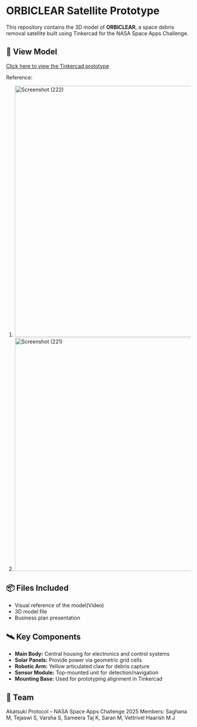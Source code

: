 # ORBICLEAR Satellite Prototype

This repository contains the 3D model of **ORBICLEAR**, a space debris removal satellite built using Tinkercad for the NASA Space Apps Challenge.

## 🔗 View Model
[Click here to view the Tinkercad prototype](https://www.tinkercad.com/things/gYkllpVLQeR-project-orbiclear/edit?returnTo=https%3A%2F%2Fwww.tinkercad.com%2Fdashboard&sharecode=rEXJheT3qZBi0nBfgQy13av0yAYb6B1J3bBgWgL8PEw)

Reference:
1. <img width="694" height="683" alt="Screenshot (222)" src="https://github.com/user-attachments/assets/a6f5e9f7-1f3d-4f91-9df4-c70de7091e14" />
2. <img width="683" height="635" alt="Screenshot (221)" src="https://github.com/user-attachments/assets/1a4ac9a7-caca-43fe-beb2-69687ca9c764" />


## 📦 Files Included
- Visual reference of the model(Video)
- 3D model file
- Business plan presentation

## 🛰️ Key Components
- **Main Body:** Central housing for electronics and control systems
- **Solar Panels:** Provide power via geometric grid cells
- **Robotic Arm:** Yellow articulated claw for debris capture
- **Sensor Module:** Top-mounted unit for detection/navigation
- **Mounting Base:** Used for prototyping alignment in Tinkercad

## 👥 Team
Akatsuki Protocol – NASA Space Apps Challenge 2025
Members:
Saghana M, Tejaswi S, Varsha S, Sameera Taj K, Saran M, Vettrivel Haarish M J
